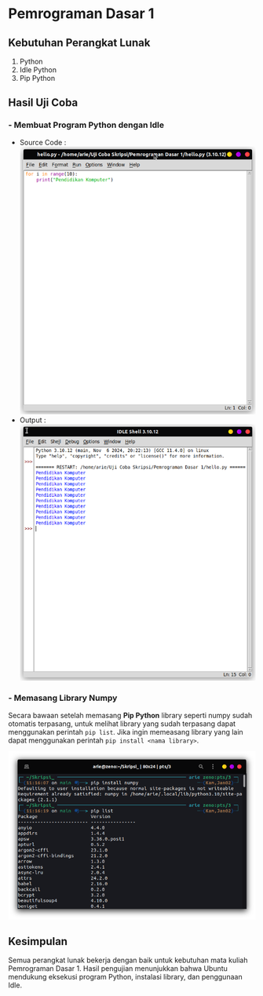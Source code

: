 # Pemrograman Dasar 1
## Kebutuhan Perangkat Lunak
1. Python
2. Idle Python
3. Pip Python

## Hasil Uji Coba
### - Membuat Program Python dengan Idle
- Source Code :
  ![Source](../matkul/img/Pemrograman%20Dasar%201/sc.png)
- Output :
  ![Source](../matkul/img/Pemrograman%20Dasar%201/out.png)

### - Memasang Library Numpy
Secara bawaan setelah memasang **Pip Python** library seperti numpy sudah otomatis terpasang, untuk melihat library yang sudah terpasang dapat menggunakan perintah `pip list`. Jika ingin memeasang library yang lain dapat menggunakan perintah `pip install <nama library>`.

![numpy](../matkul/img/Pemrograman%20Dasar%201/numpy.png)

## Kesimpulan
Semua perangkat lunak bekerja dengan baik untuk kebutuhan mata kuliah Pemrograman Dasar 1. Hasil pengujian menunjukkan bahwa Ubuntu mendukung eksekusi program Python, instalasi library, dan penggunaan Idle.